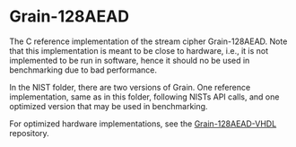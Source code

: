 # Grain-128AEAD
The C reference implementation of the stream cipher Grain-128AEAD.
Note that this implementation is meant to be close to hardware, i.e., it is not implemented to be run in software, hence it should no be used in benchmarking due to bad performance.

In the NIST folder, there are two versions of Grain. One reference implementation, same as in this folder, following NISTs API calls, and one optimized version that may be used in benchmarking.

For optimized hardware implementations, see the [Grain-128AEAD-VHDL](https://github.com/Noxet/Grain-128AEAD-VHDL) repository.
